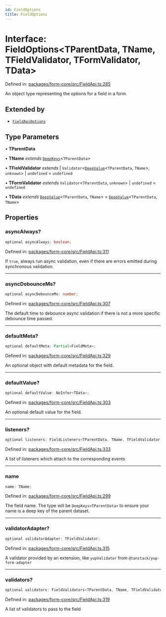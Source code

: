 ```yaml
---
id: FieldOptions
title: FieldOptions
---
```


# Interface: FieldOptions\<TParentData, TName, TFieldValidator, TFormValidator, TData\>

Defined in: [packages/form-core/src/FieldApi.ts:285](https://github.com/TanStack/form/blob/main/packages/form-core/src/FieldApi.ts#L285)

An object type representing the options for a field in a form.

## Extended by

- [`FieldApiOptions`](fieldapioptions.md)

## Type Parameters

• **TParentData**

• **TName** *extends* [`DeepKeys`](../type-aliases/deepkeys.md)\<`TParentData`\>

• **TFieldValidator** *extends* 
  \| `Validator`\<[`DeepValue`](../type-aliases/deepvalue.md)\<`TParentData`, `TName`\>, `unknown`\>
  \| `undefined` = `undefined`

• **TFormValidator** *extends* `Validator`\<`TParentData`, `unknown`\> \| `undefined` = `undefined`

• **TData** *extends* [`DeepValue`](../type-aliases/deepvalue.md)\<`TParentData`, `TName`\> = [`DeepValue`](../type-aliases/deepvalue.md)\<`TParentData`, `TName`\>

## Properties

### asyncAlways?

```ts
optional asyncAlways: boolean;
```

Defined in: [packages/form-core/src/FieldApi.ts:311](https://github.com/TanStack/form/blob/main/packages/form-core/src/FieldApi.ts#L311)

If `true`, always run async validation, even if there are errors emitted during synchronous validation.

***

### asyncDebounceMs?

```ts
optional asyncDebounceMs: number;
```

Defined in: [packages/form-core/src/FieldApi.ts:307](https://github.com/TanStack/form/blob/main/packages/form-core/src/FieldApi.ts#L307)

The default time to debounce async validation if there is not a more specific debounce time passed.

***

### defaultMeta?

```ts
optional defaultMeta: Partial<FieldMeta>;
```

Defined in: [packages/form-core/src/FieldApi.ts:329](https://github.com/TanStack/form/blob/main/packages/form-core/src/FieldApi.ts#L329)

An optional object with default metadata for the field.

***

### defaultValue?

```ts
optional defaultValue: NoInfer<TData>;
```

Defined in: [packages/form-core/src/FieldApi.ts:303](https://github.com/TanStack/form/blob/main/packages/form-core/src/FieldApi.ts#L303)

An optional default value for the field.

***

### listeners?

```ts
optional listeners: FieldListeners<TParentData, TName, TFieldValidator, TFormValidator, TData>;
```

Defined in: [packages/form-core/src/FieldApi.ts:333](https://github.com/TanStack/form/blob/main/packages/form-core/src/FieldApi.ts#L333)

A list of listeners which attach to the corresponding events

***

### name

```ts
name: TName;
```

Defined in: [packages/form-core/src/FieldApi.ts:299](https://github.com/TanStack/form/blob/main/packages/form-core/src/FieldApi.ts#L299)

The field name. The type will be `DeepKeys<TParentData>` to ensure your name is a deep key of the parent dataset.

***

### validatorAdapter?

```ts
optional validatorAdapter: TFieldValidator;
```

Defined in: [packages/form-core/src/FieldApi.ts:315](https://github.com/TanStack/form/blob/main/packages/form-core/src/FieldApi.ts#L315)

A validator provided by an extension, like `yupValidator` from `@tanstack/yup-form-adapter`

***

### validators?

```ts
optional validators: FieldValidators<TParentData, TName, TFieldValidator, TFormValidator, TData>;
```

Defined in: [packages/form-core/src/FieldApi.ts:319](https://github.com/TanStack/form/blob/main/packages/form-core/src/FieldApi.ts#L319)

A list of validators to pass to the field
